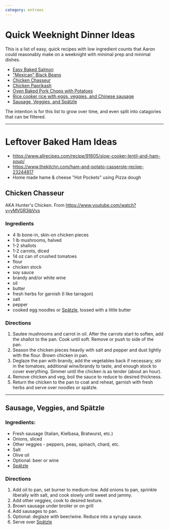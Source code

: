 ```yaml
---
category: entrees
---
```


# Quick Weeknight Dinner Ideas

This is a list of easy, quick recipes with low ingredient counts that Aaron could reasonably make on a weeknight with minimal prep and minimal dishes. 

- [Easy Baked Salmon](./Baked%20Salmon.html)
- ["Mexican" Black Beans](./Southwest%20Black%20Beans.html)
- [Chicken Chasseur](#chicken-chasseur)
- [Chicken Paprikash](./Chicken%20Paprikash.html)
- [Oven Baked Pork Chops with Potatoes](https://www.recipetineats.com/oven-baked-pork-chops-with-potatoes/#recipe)
- [Rice cooker rice with eggs, veggies, and Chinese sausage](https://youtu.be/--P6IGVLVZo)
- [Sausage, Veggies, and Spätzle](#sausage-veggies-and-spätzle)

The intention is for this list to grow over time, and even split into catagories that can be filtered.

--- 

# Leftover Baked Ham Ideas

- <https://www.allrecipes.com/recipe/91605/slow-cooker-lentil-and-ham-soup/>
- <https://www.thekitchn.com/ham-and-potato-casserole-recipe-23244817>
- Home made hame & cheese "Hot Pockets" using Pizza dough

## Chicken Chasseur

AKA Hunter's Chicken. From <https://www.youtube.com/watch?v=yMVGR3ibVvs>

### Ingredients

- 4 lb bone-in, skin-on chicken pieces
- 1 lb mushrooms, halved
- 1-2 shallots
- 1-2 carrots, diced
- 14 oz can of crushed tomatoes
- flour
- chicken stock
- soy sauce
- brandy and/or white wine
- oil
- butter
- fresh herbs for garnish (I like tarragon)
- salt
- pepper
- cooked egg noodles or [Spätzle](./Spaetzle.html), tossed with a little butter

### Directions

1. Sautee mushrooms and carrot in oil. After the carrots start to soften, add the shallot to the pan. Cook until soft. Remove or push to side of the pan.
2. Season the chicken pieces heavily with salt and pepper and dust lightly with the flour. Brown chicken in pan. 
3. Deglaze the pan with brandy, add the vegetables back if necessary, stir in the tomatoes, additional wine/brandy to  taste, and enough stock to cover everything. Simmer until the chicken is as tender (about an hour).
4. Remove chicken and veg, boil the sauce to reduce to desired thickness.
5. Return the chicken to the pan to coat and reheat, garnish with fresh herbs and serve over noodles or spätzle.

---

## Sausage, Veggies, and Spätzle

### Ingredients:

- Fresh sausage (Italian, Kielbasa, Bratwurst, etc.)
- Onions, sliced
- Other veggies - peppers, peas, spinach, chard, etc.
- Salt
- Olive oil
- Optional: beer or wine
- [Spätzle](./Spaetzle.html)

### Directions

1. Add oil to pan, set burner to medium-low. Add onions to pan, sprinkle liberally with salt, and cook slowly until sweet and jammy.
2. Add other veggies, cook to desired texture.
3. Brown sausage under broiler or on grill
4. Add sausages to pan.
5. Optional: deglaze with beer/wine. Reduce into a syrupy sauce. 
6. Serve over [Spätzle](./Spaetzle.html)
